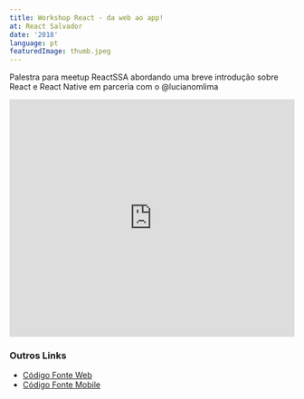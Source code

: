 ```yaml
---
title: Workshop React - da web ao app!
at: React Salvador
date: '2018'
language: pt
featuredImage: thumb.jpeg
---
```


Palestra para meetup ReactSSA abordando uma breve introdução sobre React e React Native em parceria com o @lucianomlima

<iframe
  src="https://slides.com/diegocosta/workshop-react-da-web-ao-app/embed"
  width="100%"
  height="420"
  title="Workshop React: da web ao app!"
  scrolling="no"
  frameborder="0"
  webkitallowfullscreen
  mozallowfullscreen
  allowfullscreen
></iframe>

### Outros Links

- [Código Fonte Web](https://github.com/ReactSSA/meetup1-web)
- [Código Fonte Mobile](https://github.com/ReactSSA/meetup1-app)
